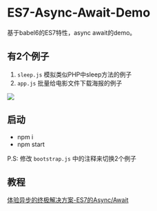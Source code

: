 # ES7-Async-Await-Demo
基于babel6的ES7特性，async await的demo。

## 有2个例子

1. `sleep.js` 模拟类似PHP中sleep方法的例子
2. `app.js` 批量给电影文件下载海报的例子

![](https://raw.github.com/think2011/ES7-Async-Await-Demo/master/app-demo.gif)

## 启动

* npm i
* npm start

P.S: 修改 `bootstrap.js` 中的注释来切换2个例子

## 教程 

[体验异步的终极解决方案-ES7的Async/Await](http://cnodejs.org/topic/5640b80d3a6aa72c5e0030b6)
